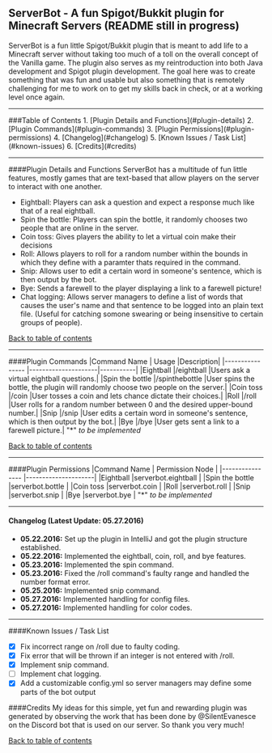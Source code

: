 ## ServerBot - A fun Spigot/Bukkit plugin for Minecraft Servers (README still in progress)
ServerBot is a fun little Spigot/Bukkit plugin that is meant to add life to a Minecraft server without taking too much of a toll on the overall concept of the Vanilla game. The plugin also serves as my reintroduction into both Java development and Spigot plugin development. The goal here was to create something that was fun and usable but also something that is remotely challenging for me to work on to get my skills back in check, or at a working level once again.

<hr>
###<a name="top">Table of Contents</a>
1. [Plugin Details and Functions](#plugin-details)
2. [Plugin Commands](#plugin-commands)
3. [Plugin Permissions](#plugin-permissions)
4. [Changelog](#changelog)
5. [Known Issues / Task List](#known-issues)
6. [Credits](#credits)
<hr>
  
####<a name="plugin-details">Plugin Details and Functions</a>
ServerBot has a multitude of fun little features, mostly games that are text-based that allow players on the server to interact
with one another. 
- Eightball: Players can ask a question and expect a response much like that of a real eightball.
- Spin the bottle: Players can spin the bottle, it randomly chooses two people that are online in the server.
- Coin toss: Gives players the ability to let a virtual coin make their decisions
- Roll: Allows players to roll for a random number within the bounds in which they define with a paramter thats required in the command.
- Snip: Allows user to edit a certain word in someone's sentence, which is then output by the bot.
- Bye: Sends a farewell to the player displaying a link to a farewell picture!
- Chat logging: Allows server managers to define a list of words that causes the user's name and that sentence to be logged into an plain text file. (Useful for catching somone swearing or being insensitive to certain groups of people).

[Back to table of contents](#top)
<hr>

####<a name="plugin-commands">Plugin Commands</a>
|Command Name     |         Usage       |Description|
|---------------- |---------------------|-----------|
|Eightball        |/eightball <question>|Users ask a virtual eightball questions.|
|Spin the bottle  |/spinthebottle       |User spins the bottle, the plugin will randomly choose two people on the server.|
|Coin toss        |/coin                |User tosses a coin and lets chance dictate their choices.|
|Roll             |/roll <upper-bound>  |User rolls for a random number between 0 and the desired upper-bound number.|
|Snip             |/snip <to-replace> <replace-with>  |User edits a certain word in someone's sentence, which is then output by the bot.|
|Bye              |/bye                 |User gets sent a link to a farewell picture.|
"*" _to be implemented_

[Back to table of contents](#top)
<hr>

####<a name="plugin-permissions">Plugin Permissions</a>
|Command Name     |   Permission Node   |
|---------------- |---------------------|
|Eightball        |serverbot.eightball  |
|Spin the bottle  |serverbot.bottle     |
|Coin toss        |serverbot.coin       |
|Roll             |serverbot.roll       |
|Snip             |serverbot.snip       |
|Bye              |serverbot.bye        |
"*" _to be implemented_
<hr>

#### <a name="changelog">Changelog (Latest Update: 05.27.2016)</a>
- **05.22.2016:** Set up the plugin in IntelliJ and got the plugin structure established. 
- **05.22.2016:** Implemented the eightball, coin, roll, and bye features.
- **05.23.2016:** Implemented the spin command.
- **05.23.2016:** Fixed the /roll command's faulty range and handled the number format error.
- **05.25.2016:** Implemented snip command.
- **05.27.2016:** Implemented handling for config files.
- **05.27.2016:** Implemented handling for color codes.
<hr>

####<a name="known-issues">Known Issues / Task List</a>
- [x] Fix incorrect range on /roll due to faulty coding.
- [x] Fix error that will be thrown if an integer is not entered with /roll.
- [x] Implement snip command.
- [ ] Implement chat logging.
- [x] Add a customizable config.yml so server managers may define some parts of the bot output

####<a name="credits">Credits</a>
My ideas for this simple, yet fun and rewarding plugin was generated by observing the work that has been done by @SilentEvanesce on the Discord bot that is used on our server. So thank you very much!

[Back to table of contents](#top)
